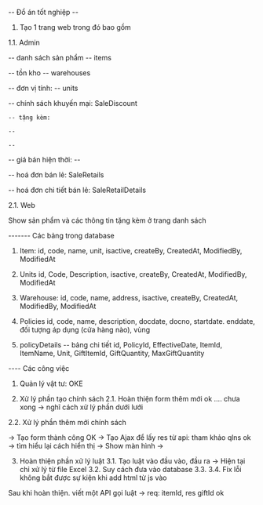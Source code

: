 -- Đồ án tốt nghiệp --

1. Tạo 1 trang web trong đó bao gồm

1.1. Admin

-- danh sách sản phẩm -- items

-- tồn kho -- warehouses

-- đơn vị tính: -- units

-- chính sách khuyến mại: SaleDiscount

    -- tặng kèm:

    -- 

    --

-- giá bán hiện thời: --

-- hoá đơn bán lẻ: SaleRetails

-- hoá đơn chi tiết bán  lẻ: SaleRetailDetails

2.1. Web

Show sản phẩm và các thông tin tặng kèm ở trang danh sách


------- Các bảng trong database

1. Item: 
id, code, name, unit, isactive, createBy, CreatedAt, ModifiedBy, ModifiedAt

2. Units
id, Code, Description, isactive, createBy, CreatedAt, ModifiedBy, ModifiedAt

3. Warehouse: 
id, code, name, address, isactive, createBy, CreatedAt, ModifiedBy, ModifiedAt

4. Policies
id, code, name, description, docdate, docno, startdate. enddate, đối tượng áp dụng (cửa hàng nào), vùng

5. policyDetails -- bảng chi tiết
id, PolicyId, EffectiveDate, ItemId, ItemName, Unit, GiftItemId, GiftQuantity, MaxGiftQuantity



---- Các công việc

1. Quản lý vật tư: OKE

2. Xử lý phần tạo chính sách 
2.1. Hoàn thiện form thêm mới ok
.... chưa xong
-> nghĩ cách xử lý phần dưới lưới

2.2. Xử lý phần thêm mới chính sách

-> Tạo form thành công OK
-> Tạo Ajax để lấy res từ api: tham khảo qlns ok
-> tìm hiểu lại cách hiển thị
-> Show màn hình
-> 



3. Hoàn thiện phần xử lý luật
3.1. Tạo luật vào đầu vào, đầu ra -> Hiện tại chỉ xử lý từ file Excel
3.2. Suy cách đưa vào database
3.3. 
3.4. Fix lỗi không bắt được sự kiện khi add html từ js vào

Sau khi hoàn thiện. viết một API gọi luật -> req: itemId, res giftId ok 